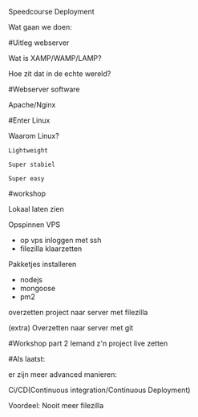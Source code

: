 Speedcourse Deployment

Wat gaan we doen:

#Uitleg webserver

Wat is XAMP/WAMP/LAMP?

Hoe zit dat in de echte wereld?

#Webserver software

Apache/Nginx

#Enter Linux

Waarom Linux?

`Lightweight`

`Super stabiel`

`Super easy`


#workshop

Lokaal laten zien

Opspinnen VPS

* op vps inloggen met ssh
* filezilla klaarzetten

Pakketjes installeren

* nodejs
* mongoose
* pm2

overzetten project naar server met filezilla

(extra) Overzetten naar server met git

#Workshop part 2
Iemand z'n project live zetten




#Als laatst:

er zijn meer advanced manieren:

Ci/CD(Continuous integration/Continuous Deployment)

Voordeel: Nooit meer filezilla